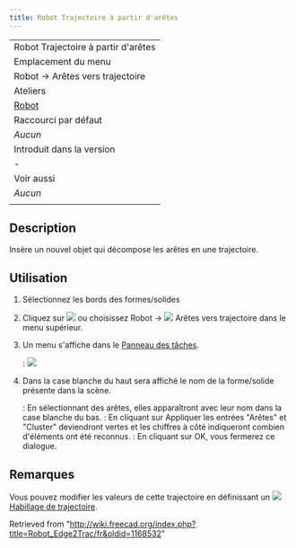```yaml
---
title: Robot Trajectoire à partir d'arêtes
---
```

|  |
| --- |
| Robot Trajectoire à partir d'arêtes |
| Emplacement du menu |
| Robot → Arêtes vers trajectoire |
| Ateliers |
| [Robot](/Robot_Workbench/fr "Robot Workbench/fr") |
| Raccourci par défaut |
| *Aucun* |
| Introduit dans la version |
| - |
| Voir aussi |
| *Aucun* |
|  |

## Description

Insère un nouvel objet qui décompose les arêtes en une trajectoire.

## Utilisation

1. Sélectionnez les bords des formes/solides
2. Cliquez sur ![](/images/Robot_Edge2Trac.svg) ou choisissez Robot → ![](/images/Robot_Edge2Trac.svg) Arêtes vers trajectoire dans le menu supérieur.
3. Un menu s'affiche dans le [Panneau des tâches](/Task_panel/fr "Task panel/fr").

   :   ![](/images/Robot_Edge2Trac_Menu.jpg)
4. Dans la case blanche du haut sera affiché le nom de la forme/solide présente dans la scène.

   :   En sélectionnant des arêtes, elles apparaîtront avec leur nom dans la case blanche du bas.
   :   En cliquant sur Appliquer les entrées "Arêtes" et "Cluster" deviendront vertes et les chiffres à côté indiqueront combien d'éléments ont été reconnus.
   :   En cliquant sur OK, vous fermerez ce dialogue.

## Remarques

Vous pouvez modifier les valeurs de cette trajectoire en définissant un ![](/images/Robot_TrajectoryDressUp.svg) [Habillage de trajectoire](/Robot_TrajectoryDressUp/fr "Robot TrajectoryDressUp/fr").

Retrieved from "<http://wiki.freecad.org/index.php?title=Robot_Edge2Trac/fr&oldid=1168532>"